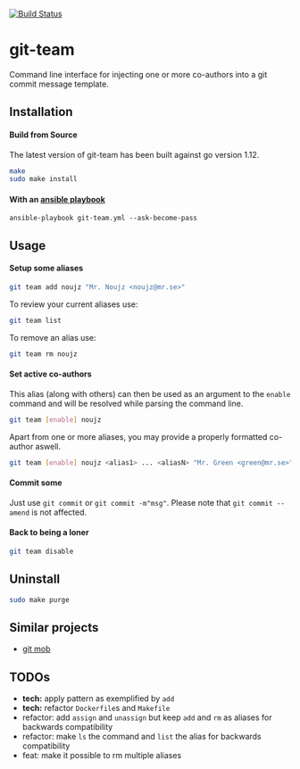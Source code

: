 [![Build Status](https://travis-ci.org/hekmekk/git-team.svg?branch=master)](https://travis-ci.org/hekmekk/git-team)

# git-team

Command line interface for injecting one or more co-authors into a git commit message template.

## Installation
#### Build from Source
The latest version of git-team has been built against go version 1.12.
```bash
make
sudo make install
```
#### With an [ansible playbook](../master/contrib/ansible/roles/git-team/tasks/main.yml)
```
ansible-playbook git-team.yml --ask-become-pass
```

## Usage

#### Setup some aliases
```bash
git team add noujz "Mr. Noujz <noujz@mr.se>"
```

To review your current aliases use:
```bash
git team list
```

To remove an alias use:
```bash
git team rm noujz
```

#### Set active co-authors
This alias (along with others) can then be used as an argument to the `enable` command and will be resolved while parsing the command line.
```bash
git team [enable] noujz
```
Apart from one or more aliases, you may provide a properly formatted co-author aswell.
```bash
git team [enable] noujz <alias1> ... <aliasN> "Mr. Green <green@mr.se>"
```

#### Commit some
Just use `git commit` or `git commit -m"msg"`. Please note that `git commit --amend` is not affected.

#### Back to being a loner
```bash
git team disable
```

## Uninstall
```bash
sudo make purge
```

## Similar projects
- [git mob](https://www.npmjs.com/package/git-mob)

## TODOs
- **tech:** apply pattern as exemplified by `add`
- **tech:** refactor `Dockerfile`s and `Makefile`
- refactor: add `assign` and `unassign` but keep `add` and `rm` as aliases for backwards compatibility
- refactor: make `ls` the command and `list` the alias for backwards compatibility
- feat: make it possible to rm multiple aliases

